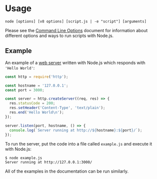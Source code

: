 # Usage

<!--type=misc-->

`node [options] [v8 options] [script.js | -e "script"] [arguments]`

Please see the [Command Line Options][] document for information about
different options and ways to run scripts with Node.js.

## Example

An example of a [web server][] written with Node.js which responds with
`'Hello World'`:

```js
const http = require('http');

const hostname = '127.0.0.1';
const port = 3000;

const server = http.createServer((req, res) => {
  res.statusCode = 200;
  res.setHeader('Content-Type', 'text/plain');
  res.end('Hello World\n');
});

server.listen(port, hostname, () => {
  console.log(`Server running at http://${hostname}:${port}/`);
});
```

To run the server, put the code into a file called `example.js` and execute
it with Node.js:

```
$ node example.js
Server running at http://127.0.0.1:3000/
```

All of the examples in the documentation can be run similarly.

[Command Line Options]: cli.html#cli_command_line_options
[web server]: http.html
